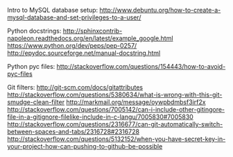 Intro to MySQL database setup:
	http://www.debuntu.org/how-to-create-a-mysql-database-and-set-privileges-to-a-user/
	
Python docstrings:
	http://sphinxcontrib-napoleon.readthedocs.org/en/latest/example_google.html
	https://www.python.org/dev/peps/pep-0257/
	http://epydoc.sourceforge.net/manual-docstring.html
	
Python pyc files:
	http://stackoverflow.com/questions/154443/how-to-avoid-pyc-files

Git filters:
	http://git-scm.com/docs/gitattributes
	http://stackoverflow.com/questions/5380634/what-is-wrong-with-this-git-smudge-clean-filter
	http://markmail.org/message/oywpbdmbsf3irf2x
	http://stackoverflow.com/questions/7005142/can-i-include-other-gitingore-file-in-a-gitignore-filelike-include-in-c-langu/7005830#7005830
	http://stackoverflow.com/questions/2316677/can-git-automatically-switch-between-spaces-and-tabs/2316728#2316728
	http://stackoverflow.com/questions/5132152/when-you-have-secret-key-in-your-project-how-can-pushing-to-github-be-possible
	